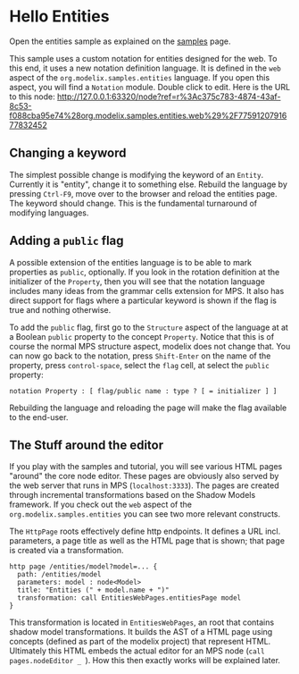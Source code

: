 # Hello Entities

Open the entities sample as explained on the [samples](https://github.com/modelix/modelix/wiki/Samples) page.

This sample uses a custom notation for entities designed for the web. To this end, it uses a new notation definition language. It is defined in the `web` aspect of the `org.modelix.samples.entities` language. If you open this aspect, you will find a `Notation` module. Double click to edit. Here is the URL to this node: http://127.0.0.1:63320/node?ref=r%3Ac375c783-4874-43af-8c53-f088cba95e74%28org.modelix.samples.entities.web%29%2F7759120791677832452

## Changing a keyword

The simplest possible change is modifying the keyword of an `Entity`. Currently it is "entity", change it to something else. Rebuild the language by pressing `Ctrl-F9`, move over to the browser and reload the entities page. The keyword should change. This is the fundamental turnaround of modifying languages.

## Adding a `public` flag

A possible extension of the entities language is to be able to mark properties as `public`, optionally. If you look in the rotation definition at the initializer of the `Property`, then you will see that the notation language includes many ideas from the grammar cells extension for MPS. It also has direct support for flags where a particular keyword is shown if the flag is true and nothing otherwise. 

To add the `public` flag, first go to the `Structure` aspect of the language at at a Boolean `public` property to the concept `Property`. Notice that this is of course the normal MPS structure aspect, modelix does not change that. You can now go back to the notation, press `Shift-Enter` on the name of the property, press `control-space`, select the `flag` cell, at select the `public` property:

`notation Property : [ flag/public name : type ? [ = initializer ] ]`

Rebuilding the language and reloading the page will make the flag available to the end-user.

## The Stuff around the editor

If you play with the samples and tutorial, you will see various HTML pages "around" the core node editor. These pages are obviously also served by the web server that runs in MPS (`localhost:3333`). The pages are created through incremental transformations based on the Shadow Models framework. If you check out the `web` aspect of the `org.modelix.samples.entities` you can see two more relevant constructs.

The `HttpPage` roots effectively define http endpoints. It defines a URL incl. parameters, a page title as well as the HTML page that is shown; that page is created via a transformation.

```
http page /entities/model?model=... { 
  path: /entities/model     
  parameters: model : node<Model>        
  title: "Entities (" + model.name + ")"                      
  transformation: call EntitiesWebPages.entitiesPage model                             
}
```

This transformation is located in `EntitiesWebPages`, an root that contains shadow model transformations. It builds the AST of a HTML page using concepts (defined as part of the modelix project) that represent HTML. Ultimately this HTML embeds the actual editor for an MPS node (`call pages.nodeEditor _ `). How this then exactly works will be explained later.
